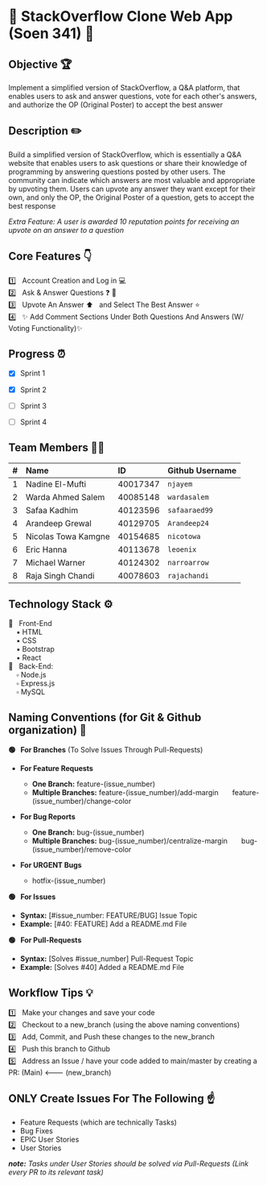 # :wave: StackOverflow Clone Web App (Soen 341) :wave: <br>


## Objective :trophy:

Implement a simplified version of StackOverflow, a Q&A platform, that enables users to ask and answer questions, vote for each other's answers, and authorize the OP (Original Poster) to accept the best answer


## Description :pencil2:

Build a simplified version of StackOverflow, which is essentially a Q&A website that enables users to ask questions or share their knowledge of programming by answering questions posted by other users.  The community can indicate which answers are most valuable and appropriate by upvoting them. Users can upvote any answer they want except for their own, and only the OP, the Original Poster of a question, gets to accept the best response

*Extra Feature: A user is awarded 10 reputation points for receiving an upvote on an answer to a question*


## Core Features :point_down:
:one: &nbsp; Account Creation and Log in :computer: <br>
:two: &nbsp; Ask & Answer Questions :question: :memo: <br>
:three: &nbsp; Upvote An Answer :arrow_up: &nbsp; and Select The Best Answer :star: <br>
:four: &nbsp; :sparkles: Add Comment Sections Under Both Questions And Answers (W/ Voting Functionality):sparkles:


## Progress :alarm_clock:

- [X]  Sprint 1
- [X]  Sprint 2
- [ ]  Sprint 3
- [ ]  Sprint 4


## Team Members :technologist:

| #   | Name                 | ID        | Github Username     |
| --- | :------------------- | :-------- | :------------------ |
| 1   | Nadine El-Mufti      | 40017347  |  `njayem`           | 
| 2   | Warda Ahmed Salem    | 40085148  |  `wardasalem`       |
| 3   | Safaa Kadhim         | 40123596  |  `safaaraed99`      | 
| 4   | Arandeep Grewal      | 40129705  |  `Arandeep24`       |
| 5   | Nicolas Towa Kamgne  | 40154685  |  `nicotowa`         |
| 6   | Eric Hanna           | 40113678  |  `leoenix`          |
| 7   | Michael Warner       | 40124302  |  `narroarrow`       |
| 8   | Raja Singh Chandi    | 40078603  |  `rajachandi`       |


## Technology Stack :gear:

:black_square_button: &nbsp; Front-End <br>
&nbsp;&nbsp;&nbsp; :black_small_square: HTML <br>
&nbsp;&nbsp;&nbsp; :black_small_square: CSS <br>
&nbsp;&nbsp;&nbsp; :black_small_square: Bootstrap <br>
&nbsp;&nbsp;&nbsp; :black_small_square: React <br>
:white_square_button: &nbsp; Back-End: <br>
&nbsp;&nbsp;&nbsp; :white_small_square: Node.js<br>
&nbsp;&nbsp;&nbsp; :white_small_square: Express.js <br>
&nbsp;&nbsp;&nbsp; :white_small_square: MySQL <br>

## Naming Conventions (for Git & Github organization) :green_book:

**:green_circle: &nbsp; For Branches** (To Solve Issues Through Pull-Requests) <br>

* **For Feature Requests**
    * **One Branch:**  feature-(issue_number)
    * **Multiple Branches:** feature-(issue_number)/add-margin
      &nbsp; &nbsp; &nbsp;     feature-(issue_number)/change-color <br>

* **For Bug Reports**
    * **One Branch:**  bug-(issue_number)
    * **Multiple Branches:** bug-(issue_number)/centralize-margin
      &nbsp; &nbsp; &nbsp;     bug-(issue_number)/remove-color <br>

* **For URGENT Bugs**
    * hotfix-(issue_number) <br>

**:green_circle: &nbsp; For Issues** <br>
* **Syntax:** [#issue_number: FEATURE/BUG] Issue Topic <br>
* **Example:** [#40: FEATURE] Add a README.md File <br>

**:green_circle: &nbsp; For Pull-Requests** <br>
* **Syntax:** [Solves #issue_number] Pull-Request Topic <br>
* **Example:** [Solves #40] Added a README.md File<br>


## Workflow Tips :bulb:

:one: &nbsp; Make your changes and save your code <br>
:two: &nbsp; Checkout to a new_branch (using the above naming conventions) <br>
:three: &nbsp; Add, Commit, and Push these changes to the new_branch <br>
:four: &nbsp; Push this branch to Github <br>
:five: &nbsp; Address an Issue / have your code added to main/master by creating a PR: (Main) <--- (new_branch) <br>

## ONLY Create Issues For The Following :point_up:

- Feature Requests (which are technically Tasks) <br>
- Bug Fixes <br>
- EPIC User Stories <br>
- User Stories <br>

_**note:**_ _Tasks under User Stories should be solved via Pull-Requests (Link every PR to its relevant task)_
   

